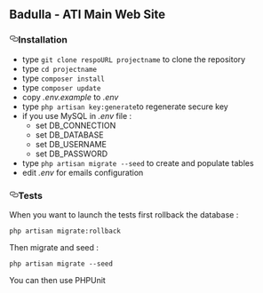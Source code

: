 
## Badulla - ATI Main Web Site

<h3><a id="user-content-installation" class="anchor" aria-hidden="true" href="#installation"><svg class="octicon octicon-link" viewBox="0 0 16 16" version="1.1" width="16" height="16" aria-hidden="true"><path fill-rule="evenodd" d="M4 9h1v1H4c-1.5 0-3-1.69-3-3.5S2.55 3 4 3h4c1.45 0 3 1.69 3 3.5 0 1.41-.91 2.72-2 3.25V8.59c.58-.45 1-1.27 1-2.09C10 5.22 8.98 4 8 4H4c-.98 0-2 1.22-2 2.5S3 9 4 9zm9-3h-1v1h1c1 0 2 1.22 2 2.5S13.98 12 13 12H9c-.98 0-2-1.22-2-2.5 0-.83.42-1.64 1-2.09V6.25c-1.09.53-2 1.84-2 3.25C6 11.31 7.55 13 9 13h4c1.45 0 3-1.69 3-3.5S14.5 6 13 6z"></path></svg></a>Installation</h3>
<ul>
<li>type <code>git clone respoURL projectname</code> to clone the repository</li>
<li>type <code>cd projectname</code></li>
<li>type <code>composer install</code></li>
<li>type <code>composer update</code></li>
<li>copy <em>.env.example</em> to <em>.env</em></li>
<li>type <code>php artisan key:generate</code>to regenerate secure key</li>
<li>if you use MySQL in <em>.env</em> file :
<ul>
<li>set DB_CONNECTION</li>
<li>set DB_DATABASE</li>
<li>set DB_USERNAME</li>
<li>set DB_PASSWORD</li>
</ul>
</li>
</li>
<li>type <code>php artisan migrate --seed</code> to create and populate tables</li>
<li>edit <em>.env</em> for emails configuration</li>

</ul>

<h3><a id="user-content-tests" class="anchor" aria-hidden="true" href="#tests"><svg class="octicon octicon-link" viewBox="0 0 16 16" version="1.1" width="16" height="16" aria-hidden="true"><path fill-rule="evenodd" d="M4 9h1v1H4c-1.5 0-3-1.69-3-3.5S2.55 3 4 3h4c1.45 0 3 1.69 3 3.5 0 1.41-.91 2.72-2 3.25V8.59c.58-.45 1-1.27 1-2.09C10 5.22 8.98 4 8 4H4c-.98 0-2 1.22-2 2.5S3 9 4 9zm9-3h-1v1h1c1 0 2 1.22 2 2.5S13.98 12 13 12H9c-.98 0-2-1.22-2-2.5 0-.83.42-1.64 1-2.09V6.25c-1.09.53-2 1.84-2 3.25C6 11.31 7.55 13 9 13h4c1.45 0 3-1.69 3-3.5S14.5 6 13 6z"></path></svg></a>Tests</h3>
<p>When you want to launch the tests first rollback the database :</p>
<p><code>php artisan migrate:rollback</code></p>
<p>Then migrate and seed :</p>
<p><code>php artisan migrate --seed</code></p>
<p>You can then use PHPUnit</p>
</article>
